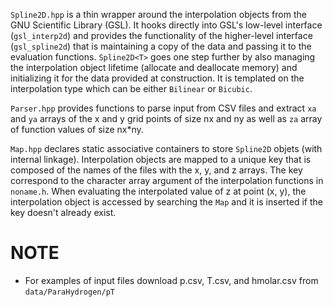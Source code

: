 `Spline2D.hpp` is a thin wrapper around the interpolation objects from the GNU
Scientific Library (GSL).  It hooks directly into GSL's low-level interface
(`gsl_interp2d`) and provides the functionality of the higher-level interface
(`gsl_spline2d`) that is maintaining a copy of the data and passing it to the
evaluation functions.  `Spline2D<T>` goes one step further by also managing the
interpolation object lifetime (allocate and deallocate memory) and initializing
it for the data provided at construction.  It is templated on the interpolation
type which can be either `Bilinear` or `Bicubic`.

`Parser.hpp` provides functions to parse input from CSV files and extract `xa`
and `ya` arrays of the x and y grid points of size nx and ny as well as `za`
array of function values of size nx*ny.

`Map.hpp` declares static associative containers to store `Spline2D` objets
(with internal linkage).  Interpolation objects are mapped to a unique key that
is composed of the names of the files with the x, y, and z arrays.  The key
correspond to the character array argument of the interpolation functions in
`noname.h`.  When evaluating the interpolated value of z at point (x, y), the
interpolation object is accessed by searching the `Map` and it is inserted if
the key doesn't already exist.

# NOTE
* For examples of input files download p.csv, T.csv, and hmolar.csv from `data/ParaHydrogen/pT`

